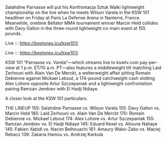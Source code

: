 Salahdine Parnasse will put his Konfrontacja Sztuk Walki lightweight championship on the line when he meets Wilson Varela in the KSW 101 headliner on Friday at Paris La Defense Arena in Nanterre, France. Meanwhile, onetime Bellator MMA tournament winner Marcin Held collides with Davy Gallon in the three-round lightweight co-main event at 155 pounds.

Live ::: https://bestones.icu/ksw101/

Live ::: https://bestones.icu/ksw101/

KSW 101 “Parnasse vs. Varela”—which streams live to kswtv.com pay-per-view at 1 p.m. ET/10 a.m. PT—also features a middleweight tilt matching Laid Zerhouni with Alain Van De Merckt, a welterweight affair pitting Romain Debienne against Mickael Lebout, a 174-pound catchweight cash slotting Alex Lohore opposite Artur Szczepaniak and a lightweight confrontation pairing Ramzan Jembiev with El Hadji Ndiaye.

A closer look at the KSW 101 particulars:

THE LINEUP
155: Salahdine Parnasse vs. Wilson Varela
155: Davy Gallon vs. Marcin Held
185: Laid Zerhouni vs. Alain Van De Merckt
170: Romain Debienne vs. Mickael Lebout
174: Alex Lohore vs. Artur Szczepaniak
155: Ramzan Jembiev vs. El Hadji Ndiaye
145: Eduard Kexel vs. Alioune Nahaye
145: Fabien Xabidi vs. Nacim Belhouachi
161: Amaury Wako-Zabo vs. Maciej Rebacz
139: Zakaria Hamou vs. Andrzej Karkula

